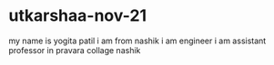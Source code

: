 # utkarshaa-nov-21
my name is yogita patil
i am from nashik
i am engineer
i am assistant professor in pravara collage nashik
